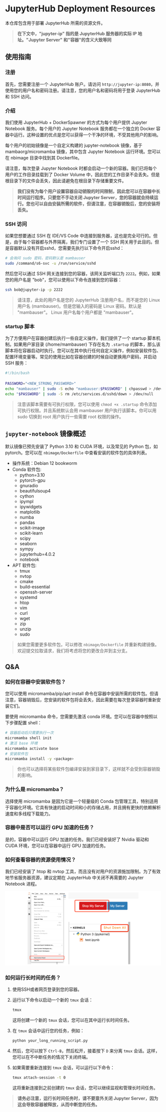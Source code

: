# JupyterHub Deployment Resources

本仓库包含用于部署 JupyterHub 所需的资源文件。

> **在下文中，"jupyter-ip" 指的是 JupyterHub 服务器的实际 IP 地址。"Jupyter Server" 和"容器"的含义大致等同**

## 使用指南

### 注册

首先，您需要注册一个 JupyterHub 账户。请访问 `http://jupyter-ip:8080`，并使用您的用户名和密码注册。请注意，您的用户名和密码将用于登录 JupyterHub 和 SSH 访问。

### 介绍

我们使用 JupyterHub + DockerSpawner 的方式为每个用户提供 Jupyter Notebook 服务。每个用户的 Jupyter Notebook 服务都在一个独立的 Docker 容器中运行。这种设置的优点是您可以获得一个干净的环境，不受其他用户的影响。

每个用户的初始镜像是一个自定义构建的 jupyter-notebook 镜像，基于 mambaorg/micromamba 镜像，其中包含 Jupyter Notebook 运行环境。您可以在 nbimage 目录中找到其 Dockerfile。

请注意，每次登录 Jupyter Notebook 时都会启动一个新的容器。我们已将每个用户的工作目录挂载到了 Docker Volume 中，因此您的工作目录不会丢失。但是根目录下的文件会丢失，因此请避免在根目录下存储重要文件。

> **我们没有为每个用户设置容器自动销毁的时间限制，因此您可以在容器中长时间运行程序。只要您不手动关闭 Jupyter Server，您的容器就会持续运行。您也可以自由安装所需的软件，但请注意，在容器销毁后，您的安装将丢失。**

### SSH 访问

如果您想要通过 SSH 在 IDE/VS Code 中连接到服务器，这也是完全可行的。但是，由于每个容器都与外界隔离，我们专门设置了一个 SSH 网关用于此目的。但是容器默认没有开启sshd，您需要先执行以下命令开启sshd：

```bash
# 会询问 sudo 密码，密码默认是 mambauser
sudo /command/s6-svc -u /run/service/sshd
```

然后您可以通过 SSH 网关连接到您的容器，该网关监听端口为 `2222`。例如，如果您的用户名是 "bob"，您可以使用以下命令连接到您的容器：

```bash
ssh bob@jupyter-ip -p 2222
```

> 请注意，此处的用户名是您的 JupyterHub 注册用户名，而不是您的 Linux 用户名 (mambauser)。但是您输入的密码是 Linux 密码。默认是 "mambauser"。
> Linux 用户名每个用户都是 "mambauser"。

### startup 脚本

为了方便用户在容器创建后执行一些自定义操作，我们提供了一个 startup 脚本机制。如果用户家目录 (/home/mambauser) 下存在名为 `.startup` 的脚本，那么该脚本将在容器启动时执行。您可以在其中执行任何自定义操作，例如安装软件包、配置环境变量等。常见的使用比如在容器创建的时候自动更换用户密码，并启动 SSH 服务：

```bash
#!/bin/bash

PASSWORD="<NEW_STRONG_PASSWORD>"
echo "mambauser" | sudo -S echo "mambauser:$PASSWORD" | chpasswd > /dev/null
echo "$PASSWORD" | sudo -S rm /etc/services.d/sshd/down > /dev/null
```

> 注意该脚本需要有可执行权限，您可以使用 `chmod +x .startup` 命令添加可执行权限。并且系统默认会用 mambauser 用户执行该脚本。你可以用 sudo 切换到 root 用户执行一些需要 root 权限的操作。

## `jupyter-notebook` 镜像概述

默认镜像已预先安装了 Python 3.10 和 CUDA 环境，以及常见的 Python 包，如 pytorch。您可以在 `nbimage/Dockerfile` 中查看安装的软件包的具体列表。

- 操作系统：Debian 12 bookworm
- Conda 软件包:
  - python=3.10
  - pytorch-gpu
  - gnuradio
  - beautifulsoup4
  - cython
  - ipympl
  - ipywidgets
  - matplotlib
  - numba
  - pandas
  - scikit-image
  - scikit-learn
  - scipy
  - seaborn
  - sympy
  - jupyterhub=4.0.2
  - notebook
- APT 软件包:
  - tmux
  - nvtop
  - cmake
  - build-essential
  - openssh-server
  - systemd
  - htop
  - vim
  - curl
  - wget
  - zip
  - unzip
  - sudo

> 如果您需要更多软件包，可以修改 `nbimage/Dockerfile` 并重新构建镜像。欢迎提交拉取请求，我们将考虑将您的更改合并到主分支。

## Q&A

### 如何在容器中安装软件包？

您可以使用 micromamba/pip/apt install 命令在容器中安装所需的软件包。但请注意，容器销毁后，您安装的软件包将会丢失，因此需要在每次登录容器时重新安装它们。

要使用 micromamba 命令，您需要先激活 conda 环境。您可以在容器中按照以下步骤配置 shell：

```bash
# 容器启动后只需要执行一次
micromamba shell init
# 激活 base 环境
micromamba activate base
# 安装软件包
micromamba install -y <package>
```

> 你也可以选择将某些软件包编译安装到家目录下，这样就不会受到容器销毁的影响。

### 为什么是 micromamba？

选择使用 micromamba 是因为它是一个轻量级的 Conda 包管理工具，特别适用于容器化环境。它具有快速的启动时间和小的存储占用，并且拥有更快的依赖解析速度和多线程下载能力。

### 容器中是否可以运行 GPU 加速的任务？

是的，容器中可以运行 GPU 加速的任务。我们已经安装好了 Nvidia 驱动和 CUDA 环境，您可以在容器中运行 GPU 加速的任务。

### 如何查看容器的资源使用情况？

我们已经安装了 htop 和 nvtop 工具，而且没有对用户的资源施加限制。为了有效地节省服务器资源，建议定期在 JupyterHub 中关闭不再需要的 Jupyter Notebook 进程。

![1](./misc/1.png)

### 如何运行长时间的任务？

1. 使用SSH或者网页登录到您的容器。

2. 运行以下命令以启动一个新的 `tmux` 会话：

   ```bash
   tmux
   ```

   这将创建一个新的 `tmux` 会话，您可以在其中运行长时间任务。

3. 在 `tmux` 会话中运行您的任务，例如：

   ```bash
   python your_long_running_script.py
   ```

4. 然后，您可以按下 `Ctrl-B`，然后松开，接着按下 `D` 来分离 `tmux` 会话。这样，您可以在不中断任务的情况下关闭终端。

5. 如果需要重新连接到 `tmux` 会话，可以运行以下命令：

   ```bash
   tmux attach-session -t 0
   ```

   这将重新连接到之前创建的 `tmux` 会话，您可以继续监视和管理长时间任务。

> **请务必注意，运行长时间任务时，请不要意外关闭 Jupyter Server，因为这会导致容器被释放，从而中断您的任务。**
